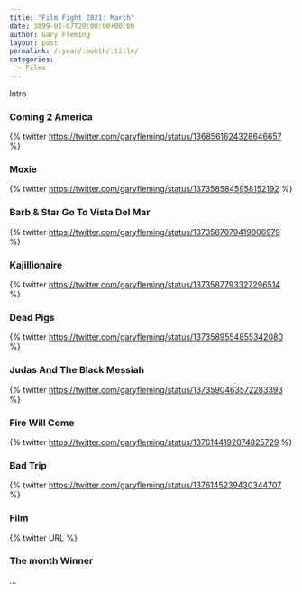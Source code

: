 ```yaml
---
title: "Film Fight 2021: March"
date: 3899-01-07T20:00:00+00:00
author: Gary Fleming
layout: post
permalink: /:year/:month/:title/
categories:
  - Films
---
```


Intro

### Coming 2 America

{% twitter https://twitter.com/garyfleming/status/1368561624328646657 %}

### Moxie

{% twitter https://twitter.com/garyfleming/status/1373585845958152192 %}

### Barb & Star Go To Vista Del Mar

{% twitter https://twitter.com/garyfleming/status/1373587079419006979 %}

### Kajillionaire

{% twitter https://twitter.com/garyfleming/status/1373587793327296514 %}

### Dead Pigs

{% twitter https://twitter.com/garyfleming/status/1373589554855342080 %}

### Judas And The Black Messiah

{% twitter https://twitter.com/garyfleming/status/1373590463572283393 %}

### Fire Will Come

{% twitter https://twitter.com/garyfleming/status/1376144192074825729 %}

### Bad Trip

{% twitter https://twitter.com/garyfleming/status/1376145239430344707 %}

### Film

{% twitter URL %}


### The month Winner

...
